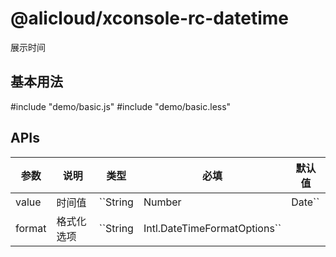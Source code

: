 # @alicloud/xconsole-rc-datetime

展示时间

## 基本用法
#include "demo/basic.js"
#include "demo/basic.less"

## APIs

|参数|说明|类型|必填|默认值|
|---|---|---|---|---|
|value|时间值|``String | Number | Date``|√||
|format|格式化选项|``String | Intl.DateTimeFormatOptions``|||
